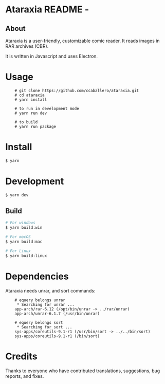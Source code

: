 # Ataraxia README -

## About

Ataraxia is a user-friendly, customizable comic reader. It reads images in RAR
archives (CBR).

It is written in Javascript and uses Electron.

# Usage

```
    # git clone https://github.com/ccaballero/ataraxia.git
    # cd ataraxia
    # yarn install

    # to run in development mode
    # yarn run dev

    # to build
    # yarn run package
```

# Install

```bash
$ yarn
```

# Development

```bash
$ yarn dev
```

## Build

```bash
# For windows
$ yarn build:win

# For macOS
$ yarn build:mac

# For Linux
$ yarn build:linux
```

# Dependencies

Ataraxia needs unrar, and sort commands:

```
    # equery belongs unrar
     * Searching for unrar ...
    app-arch/rar-6.12 (/opt/bin/unrar -> ../rar/unrar)
    app-arch/unrar-6.1.7 (/usr/bin/unrar)

    # equery belongs sort
     * Searching for sort ...
    sys-apps/coreutils-9.1-r1 (/usr/bin/sort -> ../../bin/sort)
    sys-apps/coreutils-9.1-r1 (/bin/sort)
```

# Credits

Thanks to everyone who have contributed translations, suggestions, bug
reports, and fixes.

